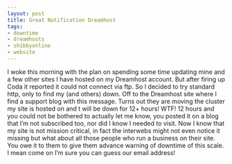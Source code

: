 ```yaml
---
layout: post
title: Great Notification Dreamhost
tags:
- downtime
- dreamhosts
- shibbyonline
- website
---
```

I woke this morning with the plan on spending some time updating mine and a few other sites I have hosted on my Dreamhost account. But after firing up Coda it reported it could not connect via ftp. So I decided to try standard http, only to find my (and others) down. Off to the Dreamhost site where I find a support blog with this message. Turns out they are moving the cluster my site is hosted on and t will be down for 12+ hours! WTF! 12 hours and you could not be bothered to actually let me know, you posted it on a blog that I’m not subscribed too, nor did I know I needed to visit. Now I know that my site is not mission critical, in fact the interwebs might not even notice it missing but what about all those people who run a business on their site. You owe it to them to give them advance warning of downtime of this scale. I mean come on I’m sure you can guess our email address!
